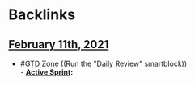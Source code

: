 
# Backlinks
## [February 11th, 2021](<February 11th, 2021.md>)
- #[GTD Zone](<GTD Zone.md>) ((Run the "Daily Review" smartblock))  
        - **[Active Sprint](<Active Sprint.md>):**

